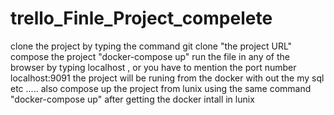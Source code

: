 # trello_Finle_Project_compelete
clone the project by typing the command git clone "the project URL"
compose the project "docker-compose up"
run the file in any of the browser by typing localhost , or you have to mention the port number localhost:9091
the project will be runing from the docker with out the my sql etc .....
also compose up the project from lunix using the same command "docker-compose up" after getting the docker intall in lunix 
